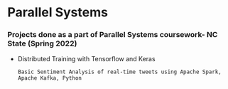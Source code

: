 # Parallel Systems
### Projects done as a part of Parallel Systems coursework- NC State (Spring 2022)
* Distributed Training with Tensorflow and Keras

      Basic Sentiment Analysis of real-time tweets using Apache Spark, Apache Kafka, Python
